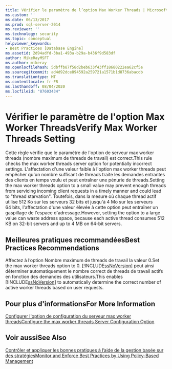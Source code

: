 ```yaml
---
title: Vérifier le paramètre de l’option Max Worker Threads | Microsoft Docs
ms.custom: ''
ms.date: 06/13/2017
ms.prod: sql-server-2014
ms.reviewer: ''
ms.technology: security
ms.topic: conceptual
helpviewer_keywords:
- Best Practices [Database Engine]
ms.assetid: 2d94adfd-3ba1-493a-b29a-b436f9d583df
author: MikeRayMSFT
ms.author: mikeray
ms.openlocfilehash: 5dbffb87f58d2beb633f43ff18680222ea62cf5e
ms.sourcegitcommit: ad4d92dce894592a259721a1571b1d8736abacdb
ms.translationtype: MT
ms.contentlocale: fr-FR
ms.lasthandoff: 08/04/2020
ms.locfileid: "87603434"
---
```

# <a name="verify-max-worker-threads-setting"></a><span data-ttu-id="a9a5f-102">Vérifier le paramètre de l'option Max Worker Threads</span><span class="sxs-lookup"><span data-stu-id="a9a5f-102">Verify Max Worker Threads Setting</span></span>
  <span data-ttu-id="a9a5f-103">Cette règle vérifie que le paramètre de l'option de serveur max worker threads (nombre maximum de threads de travail) est correct.</span><span class="sxs-lookup"><span data-stu-id="a9a5f-103">This rule checks the max worker threads server option for potentially incorrect settings.</span></span> <span data-ttu-id="a9a5f-104">L'affectation d'une valeur faible à l'option max worker threads peut empêcher qu'un nombre suffisant de threads traite les demandes entrantes des clients en temps voulu et peut entraîner une pénurie de threads.</span><span class="sxs-lookup"><span data-stu-id="a9a5f-104">Setting the max worker threads option to a small value may prevent enough threads from servicing incoming client requests in a timely manner and could lead to "thread starvation".</span></span> <span data-ttu-id="a9a5f-105">Toutefois, dans la mesure où chaque thread actif utilise 512 Ko sur les serveurs 32 bits et jusqu'à 4 Mo sur les serveurs 64 bits, l'affectation d'une valeur élevée à cette option peut entraîner un gaspillage de l'espace d'adressage.</span><span class="sxs-lookup"><span data-stu-id="a9a5f-105">However, setting the option to a large value can waste address space, because each active thread consumes 512 KB on 32-bit servers and up to 4 MB on 64-bit servers.</span></span>  
  
## <a name="best-practices-recommendations"></a><span data-ttu-id="a9a5f-106">Meilleures pratiques recommandées</span><span class="sxs-lookup"><span data-stu-id="a9a5f-106">Best Practices Recommendations</span></span>  
 <span data-ttu-id="a9a5f-107">Affectez à l’option Nombre maximum de threads de travail la valeur 0.</span><span class="sxs-lookup"><span data-stu-id="a9a5f-107">Set the max worker threads option to 0.</span></span> <span data-ttu-id="a9a5f-108">[!INCLUDE[ssNoVersion](../../includes/ssnoversion-md.md)] peut ainsi déterminer automatiquement le nombre correct de threads de travail actifs en fonction des demandes des utilisateurs.</span><span class="sxs-lookup"><span data-stu-id="a9a5f-108">This enables [!INCLUDE[ssNoVersion](../../includes/ssnoversion-md.md)] to automatically determine the correct number of active worker threads based on user requests.</span></span>  
  
## <a name="for-more-information"></a><span data-ttu-id="a9a5f-109">Pour plus d'informations</span><span class="sxs-lookup"><span data-stu-id="a9a5f-109">For More Information</span></span>  
 [<span data-ttu-id="a9a5f-110">Configurer l'option de configuration du serveur max worker threads</span><span class="sxs-lookup"><span data-stu-id="a9a5f-110">Configure the max worker threads Server Configuration Option</span></span>](../../database-engine/configure-windows/configure-the-max-worker-threads-server-configuration-option.md)  
  
## <a name="see-also"></a><span data-ttu-id="a9a5f-111">Voir aussi</span><span class="sxs-lookup"><span data-stu-id="a9a5f-111">See Also</span></span>  
 [<span data-ttu-id="a9a5f-112">Contrôler et appliquer les bonnes pratiques à l’aide de la gestion basée sur des stratégies</span><span class="sxs-lookup"><span data-stu-id="a9a5f-112">Monitor and Enforce Best Practices by Using Policy-Based Management</span></span>](monitor-and-enforce-best-practices-by-using-policy-based-management.md)  
  
  
